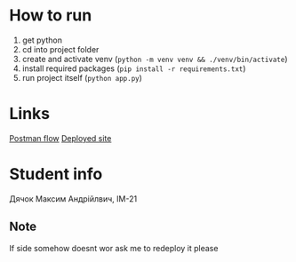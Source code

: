 # How to run
1. get python
2. cd into project folder
3. create and activate venv (`python -m venv venv && ./venv/bin/activate`)
4. install required packages (`pip install -r requirements.txt`)
5. run project itself (`python app.py`)

# Links
[Postman flow](https://web.postman.co/workspace/My-Workspace~dd8b0162-2a89-4bef-8a57-101090b8fe86/flow/671507bbdd15e6003de0fe92)
[Deployed site](https://backend-2-esfn.onrender.com/)

# Student info
Дячок Максим Андрійлвич, ІМ-21

## Note
If side somehow doesnt wor ask me to redeploy it please
